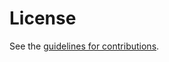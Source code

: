# License

See the
[guidelines for contributions](https://github.com/cabo/with-expert-review/blob/main/CONTRIBUTING.md).
